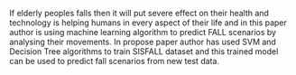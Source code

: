If elderly peoples falls then it will put severe effect on their health and technology is helping humans in every aspect of their life and in this paper author is using machine learning algorithm to predict FALL scenarios by analysing their movements. In propose paper author has used SVM and Decision Tree algorithms to train SISFALL dataset and this trained model can be used to predict fall scenarios from new test data.
